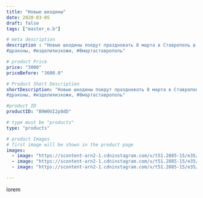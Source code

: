 ```yaml
---
title: "Новые шкодины"
date: 2020-03-05
draft: false
tags: ["master_e.b"]

# meta description
description : "Новые шкодины поедут праздновать 8 марта в Ставрополь в парк победы. Именно там они будут искать себе хозяев.
#драконы, #изделияизкожи, #8мартаставрополь"

# product Price
price: "3000"
priceBefore: "3600.0"

# Product Short Description
shortDescription: "Новые шкодины поедут праздновать 8 марта в Ставрополь в парк победы. Именно там они будут искать себе хозяев.
#драконы, #изделияизкожи, #8мартаставрополь"

#product ID
productID: "B9W0UI2p8dD"

# type must be "products"
type: "products"

# product Images
# first image will be shown in the product page
images:
  - image: "https://scontent-arn2-1.cdninstagram.com/v/t51.2885-15/e35/88360962_228312428218230_2851566449975260739_n.jpg?se=7&tp=1&_nc_ht=scontent-arn2-1.cdninstagram.com&_nc_cat=106&_nc_ohc=asHiUfrlR-EAX9VVwlv&ccb=7-4&oh=99d56db5907e8a3858a5aaf5fab7a336&oe=60817505&ig_cache_key=MjI1ODIyMjM0MTc3MTY0NDY2OA%3D%3D.2-ccb7-4"
  - image: "https://scontent-arn2-1.cdninstagram.com/v/t51.2885-15/e35/89226938_190077088949015_5275473774513326873_n.jpg?se=7&tp=1&_nc_ht=scontent-arn2-1.cdninstagram.com&_nc_cat=111&_nc_ohc=gBOPgr4B1yMAX-qNqKH&ccb=7-4&oh=ab023afa070c9128608d747be35780e0&oe=6081999C&ig_cache_key=MjI1ODIyMjM0MTgwNTI3MTU0Mw%3D%3D.2-ccb7-4"
  - image: "https://scontent-arn2-1.cdninstagram.com/v/t51.2885-15/e35/89084407_484758965736525_735144676352763189_n.jpg?se=7&tp=1&_nc_ht=scontent-arn2-1.cdninstagram.com&_nc_cat=109&_nc_ohc=hg5cb0FHzXwAX-o_VlG&ccb=7-4&oh=169f69052629c49445e8beae7ed39249&oe=60848024&ig_cache_key=MjI1ODIyMjM0MTc4ODQ4MjU2MQ%3D%3D.2-ccb7-4"

---
```

lorem

